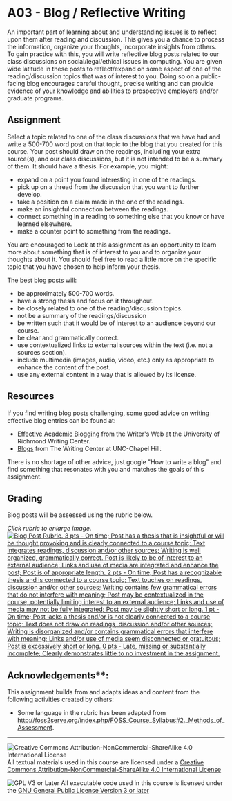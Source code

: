# A03 - Blog / Reflective Writing

An important part of learning about and understanding issues is to reflect upon them after reading and discussion. This gives you a chance to process the information, organize your thoughts, incorporate insights from others. To gain practice with this, you will write reflective blog posts related to our class discussions on social/legal/ethical issues in computing. You are given wide latitude in these posts to reflect/expand on some aspect of one of the reading/discussion topics that was of interest to you. Doing so on a public-facing blog encourages careful thought, precise writing and can provide evidence of your knowledge and abilities to prospective employers and/or graduate programs.

## Assignment

Select a topic related to one of the class discussions that we have had and write a 500-700 word post on that topic to the blog that you created for this course. Your post should draw on the readings, including your extra source(s), and our class discussions, but it is not intended to be a summary of them.  It should have a thesis. For example, you might:
* expand on a point you found interesting in one of the readings.
* pick up on a thread from the discussion that you want to further develop.
* take a position on a claim made in the one of the readings.
* make an insightful connection between the readings.
* connect something in a reading to something else that you know or have learned elsewhere.
* make a counter point to something from the readings.

You are encouraged to Look at this assignment as an opportunity to learn more about something that is of interest to you and to organize your thoughts about it. You should feel free to read a little more on the specific topic that you have chosen to help inform your thesis.

The best blog posts will:
* be approximately 500-700 words.
* have a strong thesis and focus on it throughout.
* be closely related to one of the reading/discussion topics.
* not be a summary of the readings/discussion
* be written such that it would be of interest to an audience beyond our course.
* be clear and grammatically correct.
* use contextualized links to external sources within the text (i.e. not a sources section).
* include multimedia (images, audio, video, etc.) only as appropriate to enhance the content of the post.
* use any external content in a way that is allowed by its license.

## Resources

If you find writing blog posts challenging, some good advice on writing effective blog entries can be found at:
- [Effective Academic Blogging](http://writing2.richmond.edu/writing/wweb/blogging.html) from the Writer's Web at the University of Richmond Writing Center.
- [Blogs](http://writingcenter.unc.edu/handouts/blogs/) from The Writing Center at UNC-Chapel Hill.

There is no shortage of other advice, just google "How to write a blog" and find something that resonates with you and matches the goals of this assignment.

## Grading

Blog posts will be assessed using the rubric below.

_Click rubric to enlarge image._<br>
[![Blog Post Rubric. 3 pts - On time; Post has a thesis that is insightful or will be thought provoking and is clearly connected to a course topic; Text integrates readings, discussion and/or other sources; Writing is well organized, grammatically correct. Post is likely to be of interest to an external audience; Links and use of media are integrated and enhance the post; Post is of appropriate length. 2 pts - On time; Post has a recognizable thesis and is  connected to a course topic; Text touches on readings, discussion and/or other sources; Writing contains few grammatical errors that do not interfere with meaning; Post may be contextualized in the course, potentially limiting interest to an external audience; Links and use of media may not be fully integrated; Post may be slightly short or long. 1 pt - On time; Post lacks a thesis and/or is not clearly connected to a course topic; Text does not draw on readings, discussion and/or other sources; Writing is disorganized and/or contains grammatical errors that interfere with meaning; Links and/or use of media seem disconnected or gratuitous; Post is excessively short or long. 0 pts - Late, missing or substantially incomplete; Clearly demonstrates little to no investment in the assignment.](images/BlogPost-Rubric.jpg)](images/BlogPost-Rubric.jpg)

## Acknowledgements**:

This assignment builds from and adapts ideas and content from the following activities created by others:

* Some language in the rubric has been adapted from http://foss2serve.org/index.php/FOSS_Course_Syllabus#2._Methods_of_Assessment.

---

![Creative Commons Attribution-NonCommercial-ShareAlike 4.0 International License](https://i.creativecommons.org/l/by-nc-sa/4.0/88x31.png "Creative Commons Attribution-NonCommercial-ShareAlike 4.0 International License") All textual materials used in this course are licensed under a [Creative Commons Attribution-NonCommercial-ShareAlike 4.0 International License](http://creativecommons.org/licenses/by-nc-sa/4.0/)

![GPL V3 or Later](https://www.gnu.org/graphics/gplv3-or-later-sm.png "GPL V3 or later") All executable code used in this course is licensed under the [GNU General Public License Version 3 or later](https://www.gnu.org/licenses/gpl.txt)
